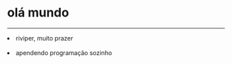<h1>olá mundo</h1>
<hr>

<p> 
  <li>  riviper, muito prazer</li> <br> 
  <li>apendendo programação sozinho</p></li>


